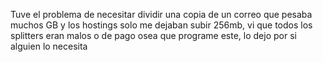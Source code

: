 Tuve el problema de necesitar dividir una copia de un correo que pesaba muchos GB y los hostings solo me dejaban subir 256mb, vi que todos los splitters eran malos o de pago osea que programe este, lo dejo por si alguien lo necesita
